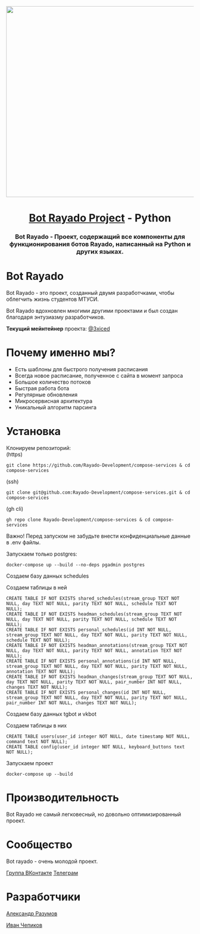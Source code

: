 <div align="center">
  <a href="https://github.com/3xiced/vkbot/">
    <img src="https://sun9-2.userapi.com/impf/rk2ygDyEHBqBLbBUPpWGRKfP4n-envluGtF3Vg/T5XaeQtts3E.jpg?size=1024x1024&quality=95&sign=f48c68a1368be545efd1e88ad36d4ca1&type=album" height="512">
  </a>
  <h1><a href="https://github.com/Rayado-Development">Bot Rayado Project</a> - Python</h1>
  <h3>Bot Rayado - Проект, содержащий все компоненты для функционирования ботов Rayado, написанный на Python и других языках.</h3>
</div>

# Bot Rayado

Bot Rayado - это проект, созданный двумя разработчками, чтобы облегчить жизнь студентов МТУСИ.

Bot Rayado вдохновлен многими другими проектами и был создан благодаря энтузиазму разработчиков.

**Текущий мейнтейнер** проекта: [@3xiced](https://github.com/3xiced)
# Почему именно мы?

- Есть шаблоны для быстрого получения расписания
- Всегда новое расписание, полученное с сайта в момент запроса
- Большое количество потоков
- Быстрая работа бота
- Регулярные обновления
- Микросервисная архитектура
- Уникальный алгоритм парсинга

# Установка
Клонируем репозиторий:<br/>
(https)
```
git clone https://github.com/Rayado-Development/compose-services & cd compose-services
```
(ssh)
```
git clone git@github.com:Rayado-Development/compose-services.git & cd compose-services
```
(gh cli)
```
gh repo clone Rayado-Development/compose-services & cd compose-services
```
Важно! Перед запуском не забудьте внести конфиденциальные данные в .env файлы.

Запускаем только postgres:
```
docker-compose up --build --no-deps pgadmin postgres
```

Создаем базу данных schedules

Создаем таблицы в ней
```
CREATE TABLE IF NOT EXISTS shared_schedules(stream_group TEXT NOT NULL, day TEXT NOT NULL, parity TEXT NOT NULL, schedule TEXT NOT NULL);
CREATE TABLE IF NOT EXISTS headman_schedules(stream_group TEXT NOT NULL, day TEXT NOT NULL, parity TEXT NOT NULL, schedule TEXT NOT NULL);
CREATE TABLE IF NOT EXISTS personal_schedules(id INT NOT NULL, stream_group TEXT NOT NULL, day TEXT NOT NULL, parity TEXT NOT NULL, schedule TEXT NOT NULL);
CREATE TABLE IF NOT EXISTS headman_annotations(stream_group TEXT NOT NULL, day TEXT NOT NULL, parity TEXT NOT NULL, annotation TEXT NOT NULL);
CREATE TABLE IF NOT EXISTS personal_annotations(id INT NOT NULL, stream_group TEXT NOT NULL, day TEXT NOT NULL, parity TEXT NOT NULL, annotation TEXT NOT NULL);
CREATE TABLE IF NOT EXISTS headman_changes(stream_group TEXT NOT NULL, day TEXT NOT NULL, parity TEXT NOT NULL, pair_number INT NOT NULL, changes TEXT NOT NULL);
CREATE TABLE IF NOT EXISTS personal_changes(id INT NOT NULL, stream_group TEXT NOT NULL, day TEXT NOT NULL, parity TEXT NOT NULL, pair_number INT NOT NULL, changes TEXT NOT NULL);
```

Создаем базу данных tgbot и vkbot

Создаем таблицы в них
```
CREATE TABLE users(user_id integer NOT NULL, date timestamp NOT NULL, command text NOT NULL);
CREATE TABLE config(user_id integer NOT NULL, keyboard_buttons text NOT NULL);
```

Запускаем проект
```
docker-compose up --build
```

# Производительность

Bot Rayado не самый легковесный, но довольно оптимизированный проект.

# Сообщество

Bot rayado - очень молодой проект.

[Группа ВКонтакте](https://vk.com/botrayado)
[Телеграм](t.me/rayadobot)

# Разработчики

[Александр Разумов](https://vk.com/lamabot2000)

[Иван Чепиков](https://vk.com/crymother)
